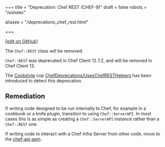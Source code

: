 +++
title = "Deprecation: Chef REST (CHEF-9)"
draft = false
robots = "noindex"


aliases = "/deprecations_chef_rest.html"

+++

[\[edit on GitHub\]](https://github.com/chef/chef-web-docs/blob/master/content/deprecations_chef_rest.md)

The `Chef::REST` class will be removed.

`Chef::REST` was deprecated in Chef Client 12.7.2, and will be removed
in Chef Client 13.

The [Cookstyle](/workstation/cookstyle.html) cop
[ChefDeprecations/UsesChefRESTHelpers](https://github.com/chef/cookstyle/blob/master/docs/cops_chefdeprecations.md#chefdeprecationsuseschefresthelpers)
has been introduced to detect this deprecation.

## Remediation

If writing code designed to be run internally to Chef, for example in a
cookbook or a knife plugin, transition to using `Chef::ServerAPI`. In
most cases this is as simple as creating a `Chef::ServerAPI` instance
rather than a `Chef::REST` one.

If writing code to interact with a Chef Infra Server from other code,
move to the [chef-api gem](https://rubygems.org/gems/chef-api).
